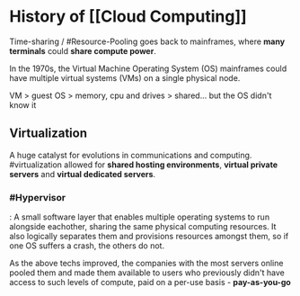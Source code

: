 # History of [[Cloud Computing]]

Time-sharing / #Resource-Pooling goes back to mainframes, where **many terminals** could **share compute power**.

In the 1970s, the Virtual Machine Operating System (OS) mainframes could have multiple virtual systems (VMs) on a single physical node.

VM > guest OS > memory, cpu and drives > shared... but the OS didn't know it

## Virtualization

A huge catalyst for evolutions in communications and computing. #virtualization allowed for **shared hosting environments**, **virtual private servers** and **virtual dedicated servers**.

### #Hypervisor
  : A small software layer that enables multiple operating systems to run alongside eachother, sharing the same physical computing resources. It also logically separates them and provisions resources amongst them, so if one OS suffers a crash, the others do not.

As the above techs improved,  the companies with the most servers online pooled them and made them available to users who previously didn't have access to such levels of compute, paid on a per-use basis - **pay-as-you-go**
